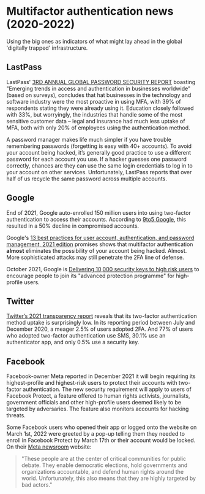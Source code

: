 # Multifactor authentication news (2020-2022)

Using the big ones as indicators of what might lay ahead in the global 'digitally trapped' infrastructure. 

## LastPass

LastPass' [3RD ANNUAL GLOBAL PASSWORD SECURITY REPORT](https://lp-cdn.lastpass.com/lporcamedia/document-library/lastpass/pdf/en/LMI0828a-IAM-LastPass-State-of-the-Password-Report.pdf) boasting "Emerging trends in access and authentication
in businesses worldwide" (based on surveys), concludes that hat businesses in the technology and software industry were 
the most proactive in using MFA, with 39% of respondents stating they were already using it. Education closely followed 
with 33%, but worryingly, the industries that handle some of the most sensitive customer data – legal and insurance had 
much less uptake of MFA, both with only 20% of employees using the authentication method.

A password manager makes life much simpler if you have trouble remembering passwords (forgetting is easy with 40+ accounts). 
To avoid your account being hacked, it’s generally good practice to use a different password for each account you use. 
If a hacker guesses one password correctly, chances are they can use the same login credentials to log in to your 
account on other services. Unfortunately, LastPass reports that over half of us recycle the same password across 
multiple accounts.

## Google

End of 2021, Google auto-enrolled 150 million users into using two-factor authentication to access their accounts. 
According to [9to5 Google](https://9to5google.com/2022/02/08/google-account-2sv/), this resulted in a 50% decline in 
compromised accounts.

Google's [13 best practices for user account, authentication, and password management, 2021 edition](https://cloud.google.com/blog/products/identity-security/account-authentication-and-password-management-best-practices) 
promises shows that multifactor authentication **almost** eliminates the possibility of your account being hacked. 
Almost. More sophisticated attacks may still penetrate the 2FA line of defense.

October 2021, Google is [Delivering 10,000 security keys to high risk users](https://blog.google/technology/safety-security/delivering-10000-security-keys-high-risk-users/) to encourage people to join its "advanced protection programme" for high-profile users.

## Twitter

[Twitter’s 2021 transparency report](https://transparency.twitter.com/en/reports/account-security.html#2021-jan-jun) reveals that its two-factor authentication method uptake is surprisingly low. 
In its reporting period between July and December 2020, a meager 2.5% of users adopted 2FA. And 77% of users who adopted 
two-factor authentication use SMS, 30.1% use an authenticator app, and only 0.5% use a security key.

## Facebook

Facebook-owner Meta reported in December 2021 it will begin requiring its highest-profile and highest-risk users to 
protect their accounts with two-factor authentication. The new security requirement will apply to users of Facebook 
Protect, a feature offered to human rights activists, journalists, government officials and other high-profile users 
deemed likely to be targeted by adversaries. The feature also monitors accounts for hacking threats.

Some Facebook users who opened their app or logged onto the website on March 1st, 2022 were greeted by a pop-up telling 
them they needed to enroll in Facebook Protect by March 17th or their account would be locked. 
On their [Meta newsroom](https://about.fb.com/news/2021/12/expanding-facebook-protect-to-more-countries/) website: 

> "These people are at the center of critical communities for public debate. They enable democratic elections, 
> hold governments and organizations accountable, and defend human rights around the world. Unfortunately, this 
> also means that they are highly targeted by bad actors."